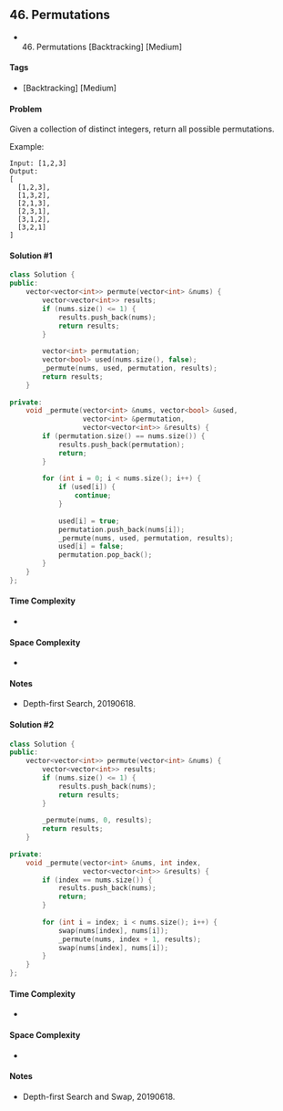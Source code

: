 ## 46. Permutations
- 46. Permutations [Backtracking] [Medium]

#### Tags
- [Backtracking] [Medium]

#### Problem
Given a collection of distinct integers, return all possible permutations.

Example:

    Input: [1,2,3]
    Output:
    [
      [1,2,3],
      [1,3,2],
      [2,1,3],
      [2,3,1],
      [3,1,2],
      [3,2,1]
    ]

#### Solution #1
``` C++
class Solution {
public:
    vector<vector<int>> permute(vector<int> &nums) {
        vector<vector<int>> results;
        if (nums.size() <= 1) {
            results.push_back(nums);
            return results;
        }
        
        vector<int> permutation;
        vector<bool> used(nums.size(), false);
        _permute(nums, used, permutation, results);
        return results;
    }
    
private:
    void _permute(vector<int> &nums, vector<bool> &used, 
                  vector<int> &permutation, 
                  vector<vector<int>> &results) {
        if (permutation.size() == nums.size()) {
            results.push_back(permutation);
            return;
        }
        
        for (int i = 0; i < nums.size(); i++) {
            if (used[i]) {
                continue;
            }
            
            used[i] = true;
            permutation.push_back(nums[i]);
            _permute(nums, used, permutation, results);
            used[i] = false;
            permutation.pop_back();
        }
    }
};
```

#### Time Complexity
- 

#### Space Complexity
- 

#### Notes
- Depth-first Search, 20190618.

#### Solution #2
``` C++
class Solution {
public:
    vector<vector<int>> permute(vector<int> &nums) {
        vector<vector<int>> results;
        if (nums.size() <= 1) {
            results.push_back(nums);
            return results;
        }
        
        _permute(nums, 0, results);
        return results;
    }
    
private:
    void _permute(vector<int> &nums, int index, 
                  vector<vector<int>> &results) {
        if (index == nums.size()) {
            results.push_back(nums);
            return;
        }
        
        for (int i = index; i < nums.size(); i++) {
            swap(nums[index], nums[i]);
            _permute(nums, index + 1, results);
            swap(nums[index], nums[i]);
        }
    }
};
```

#### Time Complexity
- 

#### Space Complexity
- 

#### Notes
- Depth-first Search and Swap, 20190618.
